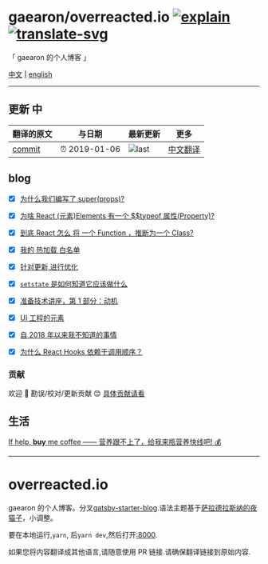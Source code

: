 # gaearon/overreacted.io [![explain]][source] [![translate-svg]][translate-list]

<!-- [![size-img]][size] -->

[explain]: http://llever.com/explain.svg
[source]: https://github.com/chinanf-boy/Source-Explain
[translate-svg]: http://llever.com/translate.svg
[translate-list]: https://github.com/chinanf-boy/chinese-translate-list
[size-img]: https://packagephobia.now.sh/badge?p=Name
[size]: https://packagephobia.now.sh/result?p=Name

「 gaearon 的个人博客 」

[中文](./readme.md) | [english](https://github.com/gaearon/overreacted.io)

---

## 更新 中

<!-- doc-templite START generated -->
<!-- repo = 'gaearon/overreacted.io' -->
<!-- commit = '4d24ae5b114d80e6694795607fc92c16bb624197' -->
<!-- time = '2019-01-06' -->
翻译的原文 | 与日期 | 最新更新 | 更多
---|---|---|---
[commit] | ⏰ 2019-01-06 | ![last] | [中文翻译][translate-list]

[last]: https://img.shields.io/github/last-commit/gaearon/overreacted.io.svg
[commit]: https://github.com/gaearon/overreacted.io/tree/4d24ae5b114d80e6694795607fc92c16bb624197

<!-- doc-templite END generated -->

## blog

- [x] [为什么我们编写了 super(props)?](src/pages/why-do-we-write-super-props.zh.md)
- [x] [为啥 React (元素)Elements 有一个 \$\$typeof 属性(Property)?](src/pages/why-do-react-elements-have-typeof-property.zh.md)
- [x] [到底 React 怎么 将 一个 Function ，推断为一个 Class?](src/pages/how-does-react-tell-a-class-from-a-function.zh.md)

- [x] [我的 热加载 白名单](src/pages/my-wishlist-for-hot-reloading.zh.md)
- [x] [针对更新,进行优化](/src/pages/optimized-for-change.zh.md)
- [x] [`setstate` 是如何知道它应该做什么](src/pages/how-does-setstate-know-what-to-do.zh.md)
- [x] [准备技术讲座，第 1 部分：动机](src/pages/preparing-for-tech-talk-part-1-motivation.zh.md)
- [x] [UI 工程的元素](/src/pages/the-elements-of-ui-engineering.zh.md)
- [x] [自 2018 年以来我不知道的事情](/src/pages/things-i-dont-know-as-of-2018.zh.md)
- [x] [为什么 React Hooks 依赖于调用顺序？](src/pages/why-do-hooks-rely-on-call-order.zh.md)

### 贡献

欢迎 👏 勘误/校对/更新贡献 😊 [具体贡献请看](https://github.com/chinanf-boy/chinese-translate-list#贡献)

## 生活

[If help, **buy** me coffee —— 营养跟不上了，给我来瓶营养快线吧! 💰](https://github.com/chinanf-boy/live-need-money)

---

# overreacted.io

gaearon 的个人博客。分叉[gatsby-starter-blog](https://github.com/gatsbyjs/gatsby-starter-blog).语法主题基于[萨拉德拉斯纳的夜猫子](https://github.com/sdras/night-owl-vscode-theme/)，小调整。

要在本地运行,`yarn`, 后`yarn dev`,然后打开[:8000](https://localhost:8000).

如果您将内容翻译成其他语言,请随意使用 PR 链接.请确保翻译链接到原始内容.
